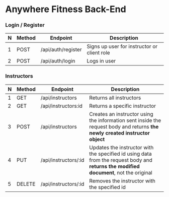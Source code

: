 # Anywhere Fitness Back-End

### Login / Register

| N | Method | Endpoint                | Description                                                                                                                              |
| - | ------ | ----------------------- | ---------------------------------------------------------------------------------------------------------------------------------------- |
| 1 | POST   | /api/auth/register      | Signs up user for instructor or client role                                                                                              |
| 2 | POST   | /api/auth/login         | Logs in user                                                                                                                             |


### Instructors

| N | Method | Endpoint                | Description                                                                                                                              |
| - | ------ | ----------------------- | ---------------------------------------------------------------------------------------------------------------------------------------- |
| 1 | GET    |  /api/instructors       | Returns all instructors                                                                                                                  |
| 2 | GET    |  /api/instructors:id    | Returns a specific instructor                                                                                                            |
| 3 | POST   | /api/instructors        | Creates an instructor using the information sent inside the request body and returns **the newly created instructor object**             |
| 4 | PUT    | /api/instructors/:id    | Updates the instructor with the specified id using data from the request body and **returns the modified document**, not the original    |
| 5 | DELETE | /api/instructors/:id    | Removes the instructor with the specified id                                                                                             |




